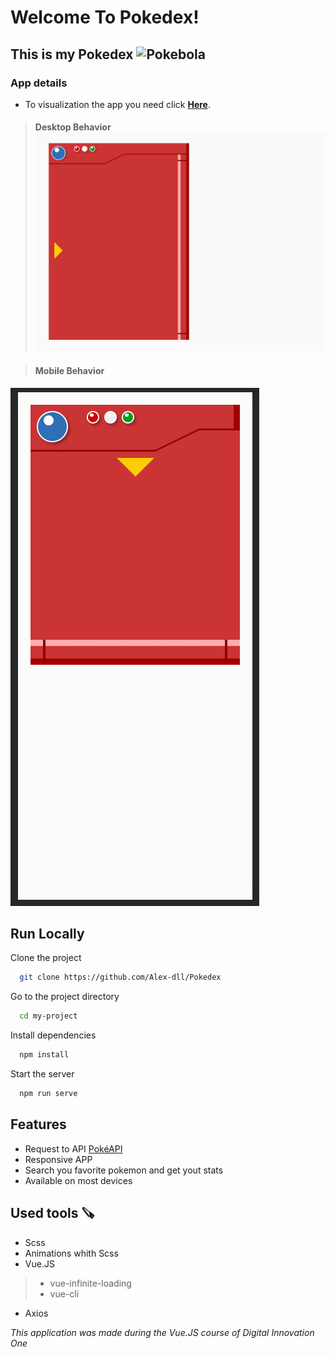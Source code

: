 
# Welcome To Pokedex!

## This is my Pokedex <img class="emojidex-emoji" src="https://cdn.emojidex.com/emoji/seal/Pokebola.png" emoji-code="Pokebola" alt="Pokebola" width="40" height="40"/>

### App details
- To visualization the app you need click [**Here**](https://pokedex-five-weld.vercel.app/). 
> #### Desktop Behavior![Desktop Behavior](https://github.com/Alex-dll/Pokedex/blob/master/src/assets/desktop%20View.gif?raw=true)

>#### Mobile Behavior
> <div aligh=center>
  ![Mobile View.gif](https://github.com/Alex-dll/Pokedex/blob/master/src/assets/Mobile%20View.gif?raw=true)
</div>

## Run Locally

Clone the project

```bash
  git clone https://github.com/Alex-dll/Pokedex
```

Go to the project directory

```bash
  cd my-project
```

Install dependencies

```bash
  npm install
```

Start the server

```bash
  npm run serve
```
  
## Features

- Request to API [PokéAPI](https://pokeapi.co/)
- Responsive APP
- Search you favorite pokemon and get yout stats
- Available on most devices

  
## Used tools 🪚
-  Scss
-  Animations whith Scss
-  Vue.JS
> - vue-infinite-loading
>  - vue-cli
- Axios




*This application was made during the Vue.JS course of Digital Innovation One*


